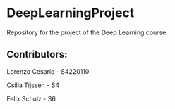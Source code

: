 # DeepLearningProject
Repository for the project of the Deep Learning course.

## Contributors:

Lorenzo Cesario - S4220110

Csilla Tijssen - S4

Felix Schulz - S6
